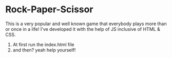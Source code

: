 # Rock-Paper-Scissor
This is a very popular and well known game that everybody plays more than or once in a life! I've developed it with the help of JS inclusive of HTML &amp; CSS.
1. At first run the index.html file 
2. and then? yeah help yourself!
